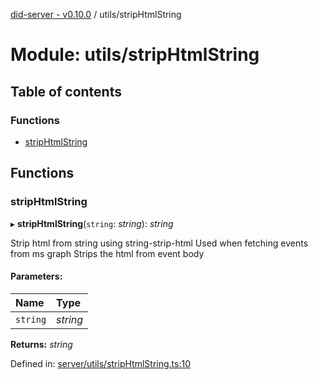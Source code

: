 [did-server - v0.10.0](../README.md) / utils/stripHtmlString

# Module: utils/stripHtmlString

## Table of contents

### Functions

- [stripHtmlString](utils_striphtmlstring.md#striphtmlstring)

## Functions

### stripHtmlString

▸ **stripHtmlString**(`string`: *string*): *string*

Strip html from string using string-strip-html
Used when fetching events from ms graph
Strips the html from event body

#### Parameters:

Name | Type |
:------ | :------ |
`string` | *string* |

**Returns:** *string*

Defined in: [server/utils/stripHtmlString.ts:10](https://github.com/Puzzlepart/did/blob/dev/server/utils/stripHtmlString.ts#L10)
